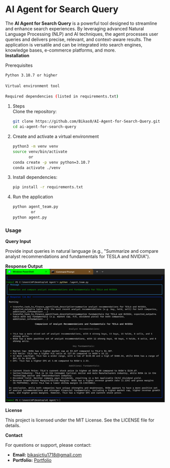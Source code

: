 # AI Agent for Search Query

The <b>AI Agent for Search Query</b> is a powerful tool designed to streamline and enhance search experiences. By leveraging advanced Natural Language Processing (NLP) and AI techniques, the agent processes user queries and delivers precise, relevant, and context-aware results. The application is versatile and can be integrated into search engines, knowledge bases, e-commerce platforms, and more.
<br>
<b>Installation</b>

Prerequisites

```bash
Python 3.10.7 or higher

Virtual environment tool 

Required dependencies (listed in requirements.txt)
```
<ol>
<li>Steps</li>
Clone the repository:

```bash
git clone https://github.com/Bikas0/AI-Agent-for-Search-Query.git
cd ai-agent-for-search-query
```
<li>Create and activate a virtual environment</li>

```bash
python3 -m venv venv
source venv/bin/activate
       or
conda create -p venv python=3.10.7
conda activate ./venv
```
<li>Install dependencies:</li>

```bash
pip install -r requirements.txt
```

<li>Run the application</li>

```bash
python agent_team.py
        or
python agent.py
```
</ol>


<h3>Usage</h3>

<b>Query Input</b>

Provide input queries in natural language (e.g., "Summarize and compare analyst recommendations and fundamentals for TESLA and NVIDIA").

<b>Response Output</b>
![response](output.png)


<b>License</b>

This project is licensed under the MIT License. See the LICENSE file for details.

<b>Contact</b>

For questions or support, please contact:

- **Email:** [bikasictiu1718@gmail.com](mailto:bikasictiu1718@gmail.com)
- **Portfolio:** [Portfolio](https://bikas0.github.io/)

